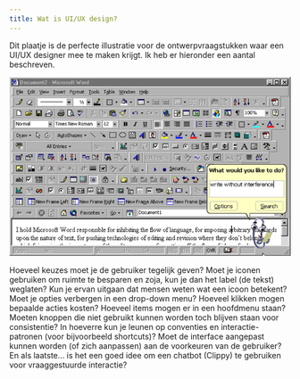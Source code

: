 ```yaml
---
title: Wat is UI/UX design?
---
```



Dit plaatje is de perfecte illustratie voor de ontwerpvraagstukken waar een UI/UX designer mee te maken krijgt. Ik heb er hieronder een aantal beschreven.

![](/uploads/versions/1-7nj2jzdhzm98az6emaenfg---x----783-500x---.png)

Hoeveel keuzes moet je de gebruiker tegelijk geven? Moet je iconen gebruiken om ruimte te besparen en zoja, kun je dan het label (de tekst) weglaten? Kun je ervan uitgaan dat mensen weten wat een icoon betekent? Moet je opties verbergen in een drop-down menu? Hoeveel klikken mogen bepaalde acties kosten? Hoeveel items mogen er in een hoofdmenu staan? Moeten knoppen die niet gebruikt kunnen worden toch blijven staan voor consistentie? In hoeverre kun je leunen op conventies en interactie-patronen (voor bijvoorbeeld shortcuts)? Moet de interface aangepast kunnen worden (of zich aanpassen) aan de voorkeuren van de gebruiker? En als laatste… is het een goed idee om een chatbot (Clippy) te gebruiken voor vraaggestuurde interactie?